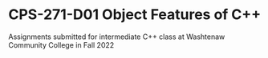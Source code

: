 # CPS-271-D01 Object Features of C++
Assignments submitted for intermediate C++ class at Washtenaw Community College in Fall 2022
